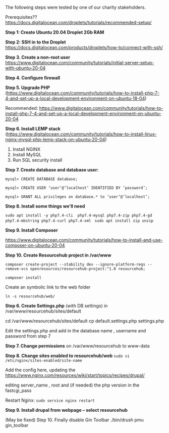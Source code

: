 The following steps were tested by one of our charity stakeholders. 

Prerequisites??
https://docs.digitalocean.com/droplets/tutorials/recommended-setup/


**Step 1: Create Ubuntu 20.04 Droplet 2Gb RAM**

**Step 2: SSH in to the Droplet**
https://docs.digitalocean.com/products/droplets/how-to/connect-with-ssh/

**Step 3. Create a non-root user**
https://www.digitalocean.com/community/tutorials/initial-server-setup-with-ubuntu-20-04

**Step 4. Configure firewall**

**Step 5. Upgrade PHP**
(https://www.digitalocean.com/community/tutorials/how-to-install-php-7-4-and-set-up-a-local-development-environment-on-ubuntu-18-04)

Recommended: https://www.digitalocean.com/community/tutorials/how-to-install-php-7-4-and-set-up-a-local-development-environment-on-ubuntu-20-04

**Step 6. Install LEMP stack** 
(<https://www.digitalocean.com/community/tutorials/how-to-install-linux-nginx-mysql-php-lemp-stack-on-ubuntu-20-04>)

1. Install NGINX
3. Install MySQL
4. Run SQL security install

**Step 7. Create database and database user:**

`mysql> CREATE DATABASE database;`

`mysql> CREATE USER ‘user’@’localhost’ IDENTIFIED BY ‘password’;`

`mysql> GRANT ALL privileges on database.* to ‘user’@’localhost’;`


**Step 8. Install some things we'll need**

`sudo apt install -y php7.4-cli  php7.4-mysql php7.4-zip php7.4-gd php7.4-mbstring php7.4-curl php7.4-xml `
`sudo apt install zip unzip `


**Step 9. Install Composer**

<https://www.digitalocean.com/community/tutorials/how-to-install-and-use-composer-on-ubuntu-20-04>

**Step 10. Create Resourcehub project in /var/www**

`composer create-project --stability dev --ignore-platform-reqs --remove-vcs openresources/resourcehub-project:^1.0 resourcehub;`

`composer install`

Create an symbolic link to the web folder

`ln -s resourcehub/web/`

**Step 6. Create Settings.php** (with DB settings) in /var/www/resourcehub/sites/default

cd /var/www/resourcehub/sites/default
cp default.settings.php settings.php

Edit the settings.php and add in the database name , username and password from step 7

**Step 7. Change permissions** on /var/www/resourcehub to www-data

**Step 8. Change sites enabled to resourcehub/web**
`sudo vi /etc/nginx/sites-enabled/site-name`

Add the config here, updating the 
https://www.nginx.com/resources/wiki/start/topics/recipes/drupal/

editing server_name , root and (if needed) the php version in the fastcgi_pass

Restart Nginx:  `sudo service nginx restart`

**Step 9. Install drupal from webpage – select resourcehub**

(May be fixed) Step 10. Finally disable Gin Toolbar ./bin/drush pmu gin_toolbar